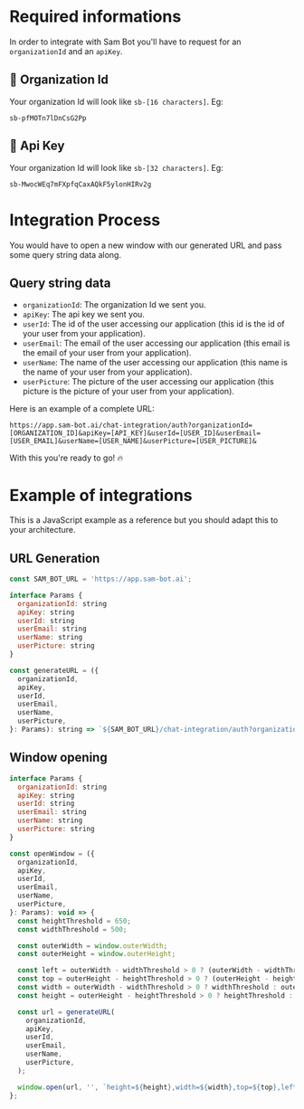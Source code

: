 # Required informations
In order to integrate with Sam Bot you'll have to request for an `organizationId` and an `apiKey`.
## :office: Organization Id
Your organization Id will look like `sb-[16 characters]`. Eg:
```
sb-pfMOTn7lDnCsG2Pp
```
## :key: Api Key
Your organization Id will look like `sb-[32 characters]`. Eg:
```
sb-MwocWEq7mFXpfqCaxAQkF5ylonHIRv2g
```

# Integration Process
You would have to open a new window with our generated URL and pass some query string data along.
## Query string data
- `organizationId`: The organization Id we sent you.
- `apiKey`: The api key we sent you.
- `userId`: The id of the user accessing our application (this id is the id of your user from your application).
- `userEmail`: The email of the user accessing our application (this email is the email of your user from your application).
- `userName`: The name of the user accessing our application (this name is the name of your user from your application).
- `userPicture`: The picture of the user accessing our application (this picture is the picture of your user from your application).

Here is an example of a complete URL:
```
https://app.sam-bot.ai/chat-integration/auth?organizationId=[ORGANIZATION_ID]&apiKey=[API_KEY]&userId=[USER_ID]&userEmail=[USER_EMAIL]&userName=[USER_NAME]&userPicture=[USER_PICTURE]&
```
With this you're ready to go! :fire:

# Example of integrations
This is a JavaScript example as a reference but you should adapt this to your architecture.
## URL Generation
```js
const SAM_BOT_URL = 'https://app.sam-bot.ai';

interface Params {
  organizationId: string
  apiKey: string
  userId: string
  userEmail: string
  userName: string
  userPicture: string
}

const generateURL = ({
  organizationId,
  apiKey,
  userId,
  userEmail,
  userName,
  userPicture,
}: Params): string => `${SAM_BOT_URL}/chat-integration/auth?organizationId=${encodeURIComponent(organizationId)}&apiKey=${encodeURIComponent(apiKey)}&userId=${encodeURIComponent(userId)}&userEmail=${encodeURIComponent(userEmail)}&userName=${encodeURIComponent(userName)}&userPicture=${encodeURIComponent(userPicture)}`;
```
## Window opening
```js
interface Params {
  organizationId: string
  apiKey: string
  userId: string
  userEmail: string
  userName: string
  userPicture: string
}

const openWindow = ({
  organizationId,
  apiKey,
  userId,
  userEmail,
  userName,
  userPicture,
}: Params): void => {
  const heightThreshold = 650;
  const widthThreshold = 500;

  const outerWidth = window.outerWidth;
  const outerHeight = window.outerHeight;

  const left = outerWidth - widthThreshold > 0 ? (outerWidth - widthThreshold) / 2 : 0;
  const top = outerHeight - heightThreshold > 0 ? (outerHeight - heightThreshold) / 2 : 0;
  const width = outerWidth - widthThreshold > 0 ? widthThreshold : outerWidth;
  const height = outerHeight - heightThreshold > 0 ? heightThreshold : outerHeight;

  const url = generateURL(
    organizationId,
    apiKey,
    userId,
    userEmail,
    userName,
    userPicture,
  );

  window.open(url, '', `height=${height},width=${width},top=${top},left=${left}`);
};
```